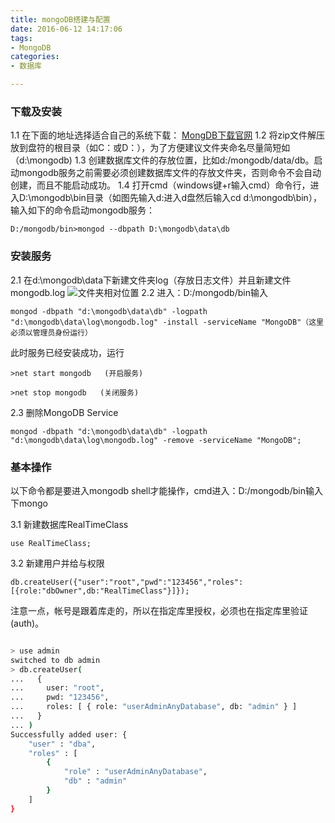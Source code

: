 ```yaml
---
title: mongoDB搭建与配置
date: 2016-06-12 14:17:06
tags:
- MongoDB
categories:
- 数据库

---
```


### 下载及安装

1.1 在下面的地址选择适合自己的系统下载：
[MongDB下载官网](https://www.mongodb.com/download-center?jmp=docs&_ga=1.240239499.942098647.1465695750#community )
1.2 将zip文件解压放到盘符的根目录（如C：或D：），为了方便建议文件夹命名尽量简短如（d:\mongodb)
1.3 创建数据库文件的存放位置，比如d:/mongodb/data/db。启动mongodb服务之前需要必须创建数据库文件的存放文件夹，否则命令不会自动创建，而且不能启动成功。
1.4 打开cmd（windows键+r输入cmd）命令行，进入D:\mongodb\bin目录（如图先输入d:进入d盘然后输入cd d:\mongodb\bin），
输入如下的命令启动mongodb服务：

	D:/mongodb/bin>mongod --dbpath D:\mongodb\data\db


### 安装服务
2.1 在d:\mongodb\data下新建文件夹log（存放日志文件）并且新建文件mongodb.log
![文件夹相对位置](/uploads/6.mongo.png "文件夹相对位置") 
2.2 进入：D:/mongodb/bin输入

	mongod -dbpath "d:\mongodb\data\db" -logpath "d:\mongodb\data\log\mongodb.log" -install -serviceName "MongoDB"（这里必须以管理员身份运行）

此时服务已经安装成功，运行

	>net start mongodb   (开启服务)

	>net stop mongodb   (关闭服务)

2.3 删除MongoDB Service

	mongod -dbpath "d:\mongodb\data\db" -logpath "d:\mongodb\data\log\mongodb.log" -remove -serviceName "MongoDB";

### 基本操作
以下命令都是要进入mongodb shell才能操作，cmd进入：D:/mongodb/bin输入下mongo

3.1 新建数据库RealTimeClass

	use RealTimeClass;
	
3.2 新建用户并给与权限
	
	db.createUser({"user":"root","pwd":"123456","roles":[{role:"dbOwner",db:"RealTimeClass"}]});
	
注意一点，帐号是跟着库走的，所以在指定库里授权，必须也在指定库里验证(auth)。

```bash

> use admin
switched to db admin
> db.createUser(
...   {
...     user: "root",
...     pwd: "123456",
...     roles: [ { role: "userAdminAnyDatabase", db: "admin" } ]
...   }
... )
Successfully added user: {
    "user" : "dba",
    "roles" : [
        {
            "role" : "userAdminAnyDatabase",
            "db" : "admin"
        }
    ]
}

```
